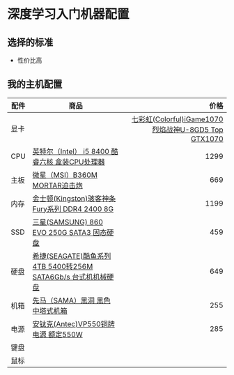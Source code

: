 # 深度学习入门机器配置

## 选择的标准
* 性价比高

## 我的主机配置
| 配件 | 商品 | 价格 |
|-------|------|------:|
| 显卡 | | [七彩虹(Colorful)iGame1070烈焰战神U-8GD5 Top GTX1070](https://item.jd.com/3203194.html) | 2899 |
| CPU | [英特尔（Intel） i5 8400 酷睿六核 盒装CPU处理器](https://item.jd.com/5008397.html)  | 1299 |
| 主板 | [微星（MSI）B360M MORTAR迫击炮 ](https://item.jd.com/6833426.html) | 669 |
| 内存 | [金士顿(Kingston)骇客神条 Fury系列 DDR4 2400 8G ](https://item.jd.com/2121097.html) | 1199 |
| SSD | [三星(SAMSUNG) 860 EVO 250G SATA3 固态硬盘](https://item.jd.com/6287165.html) | 459 |
| 硬盘 | [希捷(SEAGATE)酷鱼系列 4TB 5400转256M SATA6Gb/s 台式机机械硬盘](https://item.jd.com/4220257.html)  | 649 |
| 机箱 | [先马（SAMA）黑洞 黑色 中塔式机箱](https://item.jd.com/1842778.html) | 255 |
| 电源 | [安钛克(Antec)VP550铜牌电源 额定550W](https://item.jd.com/7254027.html) | 285 |
| 键盘 |  |  |
| 鼠标 |  |  |
